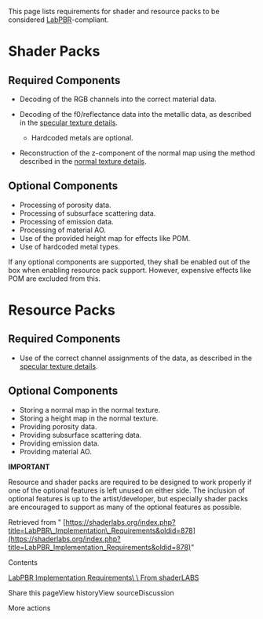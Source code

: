 This page lists requirements for shader and resource packs to be considered [LabPBR](https://shaderlabs.org/wiki/LabPBR_Material_Standard "LabPBR Material Standard")-compliant.

# Shader Packs

## Required Components

- Decoding of the RGB channels into the correct material data.
- Decoding of the f0/reflectance data into the metallic data, as described in the [specular texture details](https://shaderlabs.org/wiki/LabPBR_Material_Standard#Specular_Texture_(_s) "LabPBR Material Standard").

  - Hardcoded metals are optional.
- Reconstruction of the z-component of the normal map using the method described in the [normal texture details](https://shaderlabs.org/wiki/LabPBR_Material_Standard#Normal_Texture_(_n) "LabPBR Material Standard").

## Optional Components

- Processing of porosity data.
- Processing of subsurface scattering data.
- Processing of emission data.
- Processing of material AO.
- Use of the provided height map for effects like POM.
- Use of hardcoded metal types.

If any optional components are supported, they shall be enabled out of the box when enabling resource pack support. However, expensive effects like POM are excluded from this.

# Resource Packs

## Required Components

- Use of the correct channel assignments of the data, as described in the [specular texture details](https://shaderlabs.org/wiki/LabPBR_Material_Standard#Specular_Texture_(_s) "LabPBR Material Standard").

## Optional Components

- Storing a normal map in the normal texture.
- Storing a height map in the normal texture.
- Providing porosity data.
- Providing subsurface scattering data.
- Providing emission data.
- Providing material AO.

**IMPORTANT**

Resource and shader packs are required to be designed to work properly if one of the optional features is left unused on either side. The inclusion of optional features is up to the artist/developer, but especially shader packs are encouraged to support as many of the optional features as possible.

Retrieved from " [https://shaderlabs.org/index.php?title=LabPBR\_Implementation\_Requirements&oldid=878](https://shaderlabs.org/index.php?title=LabPBR_Implementation_Requirements&oldid=878)"

Contents

[LabPBR Implementation Requirements\\
\\
From shaderLABS](https://shaderlabs.org/wiki/LabPBR_Implementation_Requirements#top "Back to top")

Share this pageView historyView sourceDiscussion

More actions